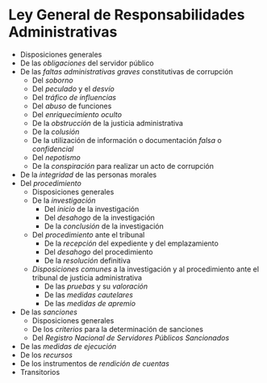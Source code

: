 # Ley General de Responsabilidades Administrativas 

* Disposiciones generales
* De las *obligaciones* del servidor público
* De las *faltas administrativas graves* constitutivas de corrupción
	* Del *soborno*
	* Del *peculado* y el *desvío*
	* Del *tráfico de influencias*
	* Del *abuso* de funciones
	* Del *enriquecimiento oculto*
	* De la *obstrucción* de la justicia administrativa
	* De la *colusión*
	* De la utilización de información o documentación *falsa* o *confidencial*
	* Del *nepotismo*
	* De la *conspiración* para realizar un acto de corrupción
* De la *integridad* de las personas morales
* Del *procedimiento*
	* Disposiciones generales
	* De la *investigación*
		* Del *inicio* de la investigación
		* Del *desahogo* de la investigación
		* De la *conclusión* de la investigación
	* Del *procedimiento* ante el tribunal
		* De la *recepción* del expediente y del emplazamiento
		* Del *desahogo* del procedimiento
		* De la *resolución* definitiva
	* *Disposiciones comunes* a la investigación y al procedimiento ante el tribunal de justicia administrativa
		* De las *pruebas* y su *valoración*
		* De las *medidas cautelares*
		* De las *medidas de apremio*
* De las *sanciones*
	* Disposiciones generales
	* De los *criterios* para la determinación de sanciones
	* Del *Registro Nacional de Servidores Públicos Sancionados*
* De las *medidas de ejecución*
* De los *recursos*
* De los instrumentos de *rendición de cuentas*
* Transitorios
